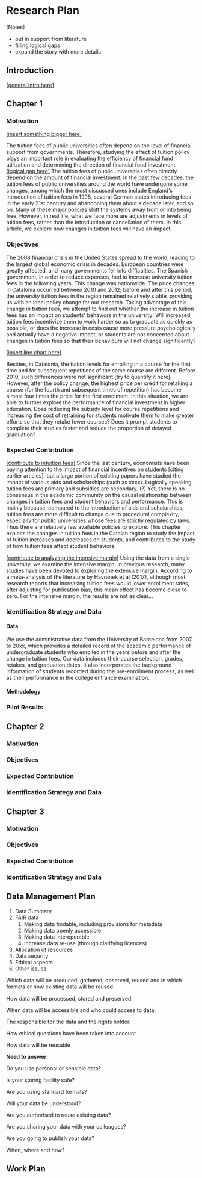 # Research Plan

[Notes]

- put in support from literature
- filling logical gaps
- expand the story with more details

## Introduction

<u>[general intro here]</u>

## Chapter 1

### Motivation

<u>[insert something bigger here]</u>

The tuition fees of public universities often depend on the level of financial support from governments. Therefore, studying the effect of tuition policy plays an important role in evaluating the efficiency of financial fund utilization and determining the direction of financial fund investment. <u>[logical gap here]</u> The tuition fees of public universities often directly depend on the amount of financial investment. In the past few decades, the tuition fees of public universities around the world have undergone some changes, among which the most discussed ones include England‘s introduction of tuition fees in 1998, several German states introducing fees in the early 21st century and abandoning them about a decade later, and so on. Many of these major policies shift the systems away from or into being free. However, in real life, what we face more are adjustments in levels of tuition fees, rather than the introduction or cancellation of them. In this article, we explore how changes in tuition fees will have an impact.

<!-- Financial incentives can have an impact on human behaviors, which is also true in the field of education. The impact of changes in college tuition fees on student behavior. An important theme in educational economics is how the educational resources invested affect students' achievements, in order to evaluate the efficiency of the entire education system's investment. 金融激励对于人的行为会产生影响，这一点在教育领域同样成立。高校学费变化对于学生行为的影响。教育经济学中一个重要的主题是投入的教育资源如何影响学生的成就，由此来评估整个教育体系的投入是否有效率。--> 

### Objectives 

The 2008 financial crisis in the United States spread to the world, leading to the largest global economic crisis in decades. European countries were greatly affected, and many governments fell into difficulties. The Spanish government, in order to reduce expenses, had to increase university tuition fees in the following years. This change was nationwide. The price changes in Catalonia occurred between 2010 and 2012; before and after this period, the university tuition fees in the region remained relatively stable, providing us with an ideal policy change for our research. Taking advantage of this change in tuition fees, we attempt to find out whether the increase in tuition fees has an impact on students' behaviors in the university: Will increased tuition fees incentivize them to work harder so as to graduate as quickly as possible, or does the increase in costs cause more pressure psychologically and actually have a negative impact, or students are not concerned about changes in tuition fees so that their behaviours will not change significantly?

<u>[insert line chart here]</u>

Besides, in Catalonia, the tuition levels for enrolling in a course for the first time and for subsequent repetitions of the same course are different. Before 2010, such differences were not significant [try to quantify it here]. However, after the policy change, the highest price per credit for retaking a course (for the fourth and subsequent times of repetition) has become almost four times the price for the first enrolment. In this situation, we are able to further explore the performance of financial investment in higher education. Does reducing the subsidy level for course repetitions and increasing the cost of retraining for students motivate them to make greater efforts so that they retake fewer courses? Does it prompt students to complete their studies faster and reduce the proportion of delayed graduation?

### Expected Contribution

<u>[contribute to intuition fees]</u> Since the last century, economists have been paying attention to the impact of financial incentives on students [citing earlier articles], but a large portion of existing papers have studied the impact of various aids and scholarships (such as xxxx). Logically speaking, tuition fees are primary and subsidies are secondary. (?) Yet, there is no consensus in the academic community on the causal relationship between changes in tuition fees and student behaviors and performance. This is mainly because, compared to the introduction of aids and scholarships, tuition fees are more difficult to change due to procedural complexity, especially for public universities whose fees are strictly regulated by laws. Thus there are relatively few available policies to explore. This chapter exploits the changes in tuition fees in the Catalan region to study the impact of tuition increases and decreases on students, and contributes to the study of how tuition fees affect student behaviors.

<u>[contribute to analyzing the intensive margin]</u> Using the data from a single university, we examine the intensive margin. In previous research, many studies have been devoted to exploring the extensive margin. According to a meta-analysis of the literature by Havranek et al (2017), although most research reports that increasing tuition fees would lower enrollment rates, after adjusting for publication bias, this mean effect has become close to zero. For the intensive margin, the results are not as clear...

### Identification Strategy and Data

#### Data

We use the administrative data from the University of Barcelona from 2007 to 20xx, which provides a detailed record of the academic performance of undergraduate students who enrolled in the years before and after the change in tuition fees. Our data includes their course selection, grades, retakes, and graduation dates. It also incorporates the background information of students recorded during the pre-enrollment process, as well as their performance in the college entrance examination.

#### Methodology



### Pilot Results



## Chapter 2

### Motivation

### Objectives 

### Expected Contribution

### Identification Strategy and Data



## Chapter 3

### Motivation

### Objectives 

### Expected Contribution

### Identification Strategy and Data



## Data Management Plan

1. Data Summary 
2. FAIR data 
   1. Making data findable, including provisions for metadata 
   2. Making data openly accessible 
   3. Making data interoperable 
   4. Increase data re-use (through clarifying licences) 
3. Allocation of resources 
4. Data security 
5. Ethical aspects 
6. Other issues



Which data will be produced, gathered, observed, reused  and in which formats or how existing data will be reused.

How data will be processed, stored and preserved.

When data will be accessible and who could access to data.

The responsible for the data and the rights holder.

How ethical questions have been taken into account 

How data will be reusable

**Need to answer:**

Do you use personal or sensible data? 

Is your storing facility safe? 

Are you using standard formats? 

Will your data be understood? 

Are you authorised to reuse existing data?

Are you sharing your data with your colleagues?

Are you going to publish your data? 

When, where and  how?

## Work Plan


